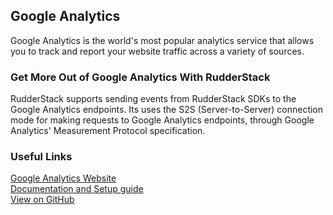 ## Google Analytics

Google Analytics is the world's most popular analytics service that allows you to track and report your website traffic across a variety of sources.

### Get More Out of Google Analytics With RudderStack

RudderStack supports sending events from RudderStack SDKs to the Google Analytics endpoints. Its uses the S2S (Server-to-Server) connection mode for making requests to Google Analytics endpoints, through Google Analytics' Measurement Protocol specification.

### Useful Links

[Google Analytics Website][]  
[Documentation and Setup guide][]  
[View on GitHub][]

[//]: # "These are reference links used in the body of this note and get stripped out when the markdown processor does its job. There is no need to format nicely because it shouldn't be seen. Thanks SO - http://stackoverflow.com/questions/4823468/store-comments-in-markdown-syntax"

[google analytics website]: https://analytics.google.com/analytics/web/
[documentation and setup guide]: https://docs.rudderstack.com/destinations/google-analytics-ga
[view on github]: https://github.com/rudderlabs/rudder-sdk-js/tree/master/integrations/GA
